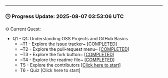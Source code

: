 

---

### 🕒 Progress Update: 2025-08-07 03:53:06 UTC

⚙️ Current Quest: 
  - Q1 - Q1: Understanding OSS Projects and GitHub Basics
    -  ~T1 - Explore the issue tracker~ [[COMPLETED](https://github.com/OSS-Doorway-Dev/MisanEtchie-abeg-101/issues/1)]
    -  ~T2 - Explore the pull-request menu~ [[COMPLETED](https://github.com/OSS-Doorway-Dev/MisanEtchie-abeg-101/issues/2)]
    -  ~T3 - Explore the fork button~ [[COMPLETED](https://github.com/OSS-Doorway-Dev/MisanEtchie-abeg-101/issues/3)]
    -  ~T4 - Explore the readme file~ [[COMPLETED](https://github.com/OSS-Doorway-Dev/MisanEtchie-abeg-101/issues/4)]
    - T5 - Explore the contributors [[Click here to start](https://github.com/OSS-Doorway-Dev/MisanEtchie-abeg-101/issues/5)]
    - T6 - Quiz [Click here to start]

